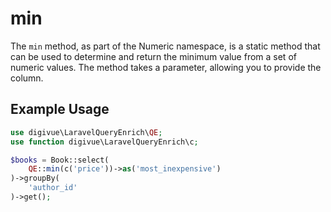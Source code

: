 # min

The `min` method, as part of the Numeric namespace, is a static method that can be used to determine and return the
minimum value from a set of numeric values. The method takes a parameter, allowing you to provide the column.

## Example Usage

```php
use digivue\LaravelQueryEnrich\QE;
use function digivue\LaravelQueryEnrich\c;

$books = Book::select(
    QE::min(c('price'))->as('most_inexpensive')
)->groupBy(
    'author_id'
)->get();
```